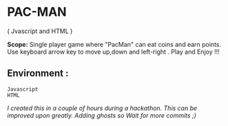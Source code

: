 # PAC-MAN
( Jvascript and HTML )

**Scope:**
Single player game where "PacMan" can eat coins and earn points. Use keyboard arrow key to move up,down and left-right . Play and Enjoy !!!

## Environment : 
```
Javascript
HTML
```

*I created this in a couple of hours during a hackathon. This can be improved upon greatly. Adding ghosts so Wait for more commits ;)*
